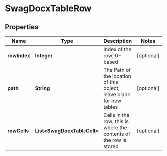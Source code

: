 
# SwagDocxTableRow

## Properties
Name | Type | Description | Notes
------------ | ------------- | ------------- | -------------
**rowIndex** | **Integer** | Index of the row, 0-based |  [optional]
**path** | **String** | The Path of the location of this object; leave blank for new tables |  [optional]
**rowCells** | [**List&lt;SwagDocxTableCell&gt;**](SwagDocxTableCell.md) | Cells in the row; this is where the contents of the row is stored |  [optional]



